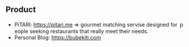 ## Product
- PiTARI: https://pitari.me => gourmet matching servise designed for ｐeople seeking restaurants that really meet their needs.
- Personal Blog: https://bubekiti.com
